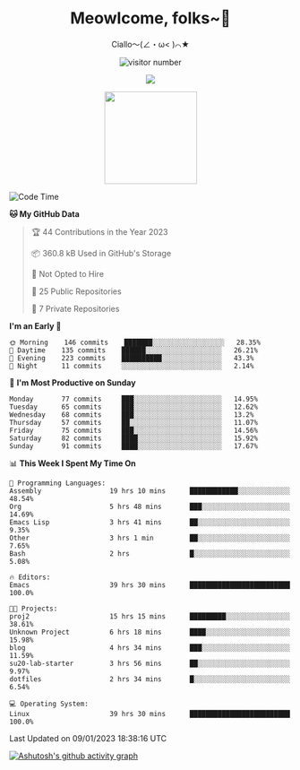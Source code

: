 <div align="center">
  <h1>Meowlcome, folks~👋</h1>
  <p>Ciallo～(∠・ω< )⌒★</p>
</div>

<p align="center">
  <img src="https://count.getloli.com/get/@Ziqi-Yang?theme=rule34" alt="visitor number" />
</p>

<p align="center">
  <img src="https://skillicons.dev/icons?i=c,py,flutter,go,java,js,linux,emacs" />
</p>
<p align="center">
  <img height="165" src="https://github-readme-stats.vercel.app/api?username=Ziqi-Yang&show_icons=true&include_all_commits=true&hide_border=true" />
</p>

<!--START_SECTION:waka-->
![Code Time](http://img.shields.io/badge/Code%20Time-365%20hrs%2046%20mins-blue)

**🐱 My GitHub Data** 

> 🏆 44 Contributions in the Year 2023
 > 
> 📦 360.8 kB Used in GitHub's Storage 
 > 
> 🚫 Not Opted to Hire
 > 
> 📜 25 Public Repositories 
 > 
> 🔑 7 Private Repositories  
 > 
**I'm an Early 🐤** 

```text
🌞 Morning    146 commits    ███████░░░░░░░░░░░░░░░░░░   28.35% 
🌆 Daytime    135 commits    ██████░░░░░░░░░░░░░░░░░░░   26.21% 
🌃 Evening    223 commits    ██████████░░░░░░░░░░░░░░░   43.3% 
🌙 Night      11 commits     ░░░░░░░░░░░░░░░░░░░░░░░░░   2.14%

```
📅 **I'm Most Productive on Sunday** 

```text
Monday       77 commits     ███░░░░░░░░░░░░░░░░░░░░░░   14.95% 
Tuesday      65 commits     ███░░░░░░░░░░░░░░░░░░░░░░   12.62% 
Wednesday    68 commits     ███░░░░░░░░░░░░░░░░░░░░░░   13.2% 
Thursday     57 commits     ██░░░░░░░░░░░░░░░░░░░░░░░   11.07% 
Friday       75 commits     ███░░░░░░░░░░░░░░░░░░░░░░   14.56% 
Saturday     82 commits     ████░░░░░░░░░░░░░░░░░░░░░   15.92% 
Sunday       91 commits     ████░░░░░░░░░░░░░░░░░░░░░   17.67%

```


📊 **This Week I Spent My Time On** 

```text
💬 Programming Languages: 
Assembly                 19 hrs 10 mins      ████████████░░░░░░░░░░░░░   48.54% 
Org                      5 hrs 48 mins       ███░░░░░░░░░░░░░░░░░░░░░░   14.69% 
Emacs Lisp               3 hrs 41 mins       ██░░░░░░░░░░░░░░░░░░░░░░░   9.35% 
Other                    3 hrs 1 min         ██░░░░░░░░░░░░░░░░░░░░░░░   7.65% 
Bash                     2 hrs               █░░░░░░░░░░░░░░░░░░░░░░░░   5.08%

🔥 Editors: 
Emacs                    39 hrs 30 mins      █████████████████████████   100.0%

🐱‍💻 Projects: 
proj2                    15 hrs 15 mins      █████████░░░░░░░░░░░░░░░░   38.61% 
Unknown Project          6 hrs 18 mins       ████░░░░░░░░░░░░░░░░░░░░░   15.98% 
blog                     4 hrs 34 mins       ███░░░░░░░░░░░░░░░░░░░░░░   11.59% 
su20-lab-starter         3 hrs 56 mins       ██░░░░░░░░░░░░░░░░░░░░░░░   9.97% 
dotfiles                 2 hrs 34 mins       █░░░░░░░░░░░░░░░░░░░░░░░░   6.54%

💻 Operating System: 
Linux                    39 hrs 30 mins      █████████████████████████   100.0%

```


 Last Updated on 09/01/2023 18:38:16 UTC
<!--END_SECTION:waka-->


[![Ashutosh's github activity graph](https://github-readme-activity-graph.cyclic.app/graph?username=Ziqi-Yang&theme=github)](https://github.com/ashutosh00710/github-readme-activity-graph)
